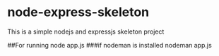 # node-express-skeleton
This is a simple nodejs and expressjs skeleton project


##For running
node app.js
###if nodeman is installed
nodeman app.js
